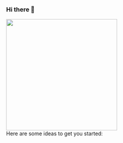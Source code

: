 ### Hi there 👋
<img align='center' src='https://user-images.githubusercontent.com/5713670/87202985-820dcb80-c2b6-11ea-9f56-7ec461c497c3.gif' width='300"'>
<br>
Here are some ideas to get you started:
<BR>

<!--
**piyush7900/piyush7900** is a ✨ _special_ ✨ repository because its `README.md` (this file) appears on your GitHub profile.

   

- 🔭 I’m currently working on ...

- 👯 I’m looking to collaborate on ...
- 🤔 I’m looking for help with ...
- 💬 Ask me about ...
- 📫 How to reach me: ...
- 😄 Pronouns: ...
- ⚡ Fun fact: ...
-->
